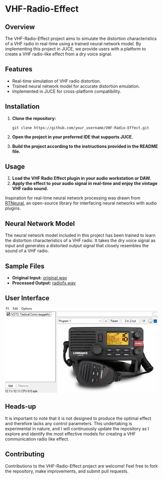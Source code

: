 # VHF-Radio-Effect

## Overview
The VHF-Radio-Effect project aims to simulate the distortion characteristics of a VHF radio in real-time using a trained neural network model. By implementing this project in JUCE, we provide users with a platform to create a VHF radio-like effect from a dry voice signal.

## Features
- Real-time simulation of VHF radio distortion.
- Trained neural network model for accurate distortion emulation.
- Implemented in JUCE for cross-platform compatibility.

## Installation
1. **Clone the repository:**
    ```
    git clone https://github.com/your_username/VHF-Radio-Effect.git
    ```

2. **Open the project in your preferred IDE that supports JUCE.**

3. **Build the project according to the instructions provided in the README file.**

## Usage
1. **Load the VHF Radio Effect plugin in your audio workstation or DAW.**
2. **Apply the effect to your audio signal in real-time and enjoy the vintage VHF radio sound.**

Inspiration for real-time neural network processing was drawn from [RTNeural](https://github.com/jatinchowdhury18/RTNeural), an open-source library for interfacing neural networks with audio plugins.

## Neural Network Model
The neural network model included in this project has been trained to learn the distortion characteristics of a VHF radio. It takes the dry voice signal as input and generates a distorted output signal that closely resembles the sound of a VHF radio.

## Sample Files
- **Original Input:** [original.wav](original.wav)
- **Processed Output:** [radiofx.wav](radiofx.wav)

## User Interface
![User Interface](UI.png)

## Heads-up
It is important to note that it is not designed to produce the optimal effect and therefore lacks any control parameters.
This undertaking is experimental in nature, and I will continuously update the repository as I explore and identify the most effective models for creating a VHF communication radio like effect.

## Contributing
Contributions to the VHF-Radio-Effect project are welcome! Feel free to fork the repository, make improvements, and submit pull requests.

